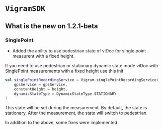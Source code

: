 # ``VigramSDK``

##

## What is the new on 1.2.1-beta

### SinglePoint

- Added the ability to use pedestrian state of viDoc for single point measurent with a fixed height.

If you need to use pedestrian or stationary dynamic state mode viDoc with SinglePoint measurements with a fixed height use this init

```kotlin
val singlePointRecordingService = Vigram.singlePointRecordingService(
	gpsService = gpsService,
	constantHeight = height,
	dynamicStateType = DynamicStateType.STATIONARY
)
```
This state will be set during the measurement. By default, the state is stationary. After the measurement, the state will switch to pedestrian.


In addition to the above, some fixes were implemented